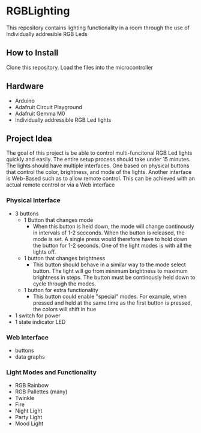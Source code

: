 # RGBLighting
This repository contains lighting functionality in a room through the use of Individually addresible RGB Leds

## How to Install
Clone this repository. Load the files into the microcontroller

## Hardware
- Arduino
- Adafruit Circuit Playground
- Adafruit Gemma M0
- Individually addressible RGB Led lights

## Project Idea
The goal of this project is be able to control multi-funcitonal RGB Led lights quickly and easily. The entire setup process should take under 15 minutes.
The lights should have multiple interfaces. One based on physical buttons that control the color, brightness, and mode of the lights. Another interface is Web-Based such as to allow remote  control. This can be achieved with an actual remote control or via a Web interface

### Physical Interface
- 3 buttons
  - 1 Button that changes mode
    - When this button is held down, the mode will change continously in intervals of 1-2 secconds. When the button is released, the mode is set. A single press would therefore have to hold down the button for 1-2 seconds. One of the light modes is with all the lights off.
  - 1 button that changes brightness
    - This button should behave in a similar way to the mode select button. The light will go from minimum brightness to maximum brightness in steps. The button must be continously held down to cycle through the modes.
  - 1 button for extra functionality
    - This button could enable "special" modes. For example, when pressed and held at the same time as the first button is pressed, the colors will shift in hue
- 1 switch for power
- 1 state indicator LED 

### Web Interface
- buttons
- data graphs

### Light Modes and Functionality
- RGB Rainbow
- RGB Pallettes (many)
- Twinkle
- Fire
- Night Light
- Party Light
- Mood Light
